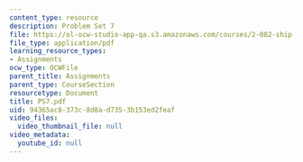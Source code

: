 ```yaml
---
content_type: resource
description: Problem Set 7
file: https://ol-ocw-studio-app-qa.s3.amazonaws.com/courses/2-082-ship-structural-analysis-design-13-122-spring-2003/94365ac8373c8d8ad7353b153ed2feaf_PS7.pdf
file_type: application/pdf
learning_resource_types:
- Assignments
ocw_type: OCWFile
parent_title: Assignments
parent_type: CourseSection
resourcetype: Document
title: PS7.pdf
uid: 94365ac8-373c-8d8a-d735-3b153ed2feaf
video_files:
  video_thumbnail_file: null
video_metadata:
  youtube_id: null
---
```

